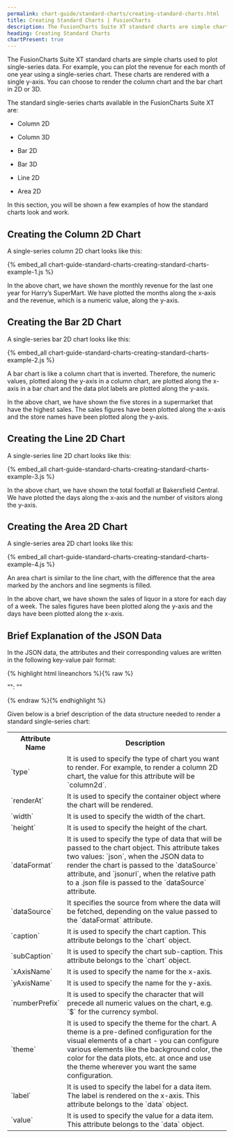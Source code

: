 ```yaml
---
permalink: chart-guide/standard-charts/creating-standard-charts.html
title: Creating Standard Charts | FusionCharts
description: The FusionCharts Suite XT standard charts are simple charts used to plot single-series data.
heading: Creating Standard Charts
chartPresent: true
---
```


The FusionCharts Suite XT standard charts are simple charts used to plot single-series data. For example, you can plot the revenue for each month of one year using a single-series chart. These charts are rendered with a single y-axis. You can choose to render the column chart and the bar chart in 2D or 3D.

The standard single-series charts available in the FusionCharts Suite XT are:

* Column 2D

* Column 3D

* Bar 2D

* Bar 3D

* Line 2D

* Area 2D

In this section, you will be shown a few examples of how the standard charts look and work.

## Creating the Column 2D Chart

A single-series column 2D chart looks like this:

{% embed_all chart-guide-standard-charts-creating-standard-charts-example-1.js %}

In the above chart, we have shown the monthly revenue for the last one year for Harry’s SuperMart. We have plotted the months along the x-axis and the revenue, which is a numeric value, along the y-axis.


## Creating the Bar 2D Chart

A single-series bar 2D chart looks like this:

{% embed_all chart-guide-standard-charts-creating-standard-charts-example-2.js %}

A bar chart is like a column chart that is inverted. Therefore, the numeric values, plotted along the y-axis in a column chart, are plotted along the x-axis in a bar chart and the data plot labels are plotted along the y-axis.

In the above chart, we have shown the five stores in a supermarket that have the highest sales. The sales figures have been plotted along the x-axis and the store names have been plotted along the y-axis.


## Creating the Line 2D Chart

A single-series line 2D chart looks like this:

{% embed_all chart-guide-standard-charts-creating-standard-charts-example-3.js %}

In the above chart, we have shown the total footfall at Bakersfield Central. We have plotted the days along the x-axis and the number of visitors along the y-axis.


## Creating the Area 2D Chart

A single-series area 2D chart looks like this:

{% embed_all chart-guide-standard-charts-creating-standard-charts-example-4.js %}

An area chart is similar to the line chart, with the difference that the area marked by the anchors and line segments is filled.

In the above chart, we have shown the sales of liquor in a store for each day of a week. The sales figures have been plotted along the y-axis and the days have been plotted along the x-axis.


## Brief Explanation of the JSON Data

In the JSON data, the attributes and their corresponding values are written in the following key-value pair format:

{% highlight html lineanchors %}{% raw %}

"<attributeName>": "<value>"

{% endraw %}{% endhighlight %}

Given below is a brief description of the data structure needed to render a standard single-series chart:

<table>
  <tr>
    <th>Attribute Name</th>
    <th>Description</th>
  </tr>
  <tr>
    <td>`type`</td>
    <td>It is used to specify the type of chart you want to render. For example, to render a column 2D chart, the value for this attribute will be `column2d`. </td>
  </tr>
  <tr>
    <td>`renderAt`</td>
    <td>It is used to specify the container object where the chart will be rendered.</td>
  </tr>
  <tr>
    <td>`width`</td>
    <td>It is used to specify the width of the chart.</td>
  </tr>
  <tr>
    <td>`height`</td>
    <td>It is used to specify the height of the chart.</td>
  </tr>
  <tr>
    <td>`dataFormat`</td>
    <td>It is used to specify the type of data that will be passed to the chart object. This attribute takes two values: `json`, when the JSON data to render the chart is passed to the `dataSource` attribute, and `jsonurl`, when the relative path to a .json file is passed to the `dataSource` attribute.</td>
  </tr>
  <tr>
    <td>`dataSource`</td>
    <td>It specifies the source from where the data will be fetched, depending on the value passed to the `dataFormat` attribute.</td>
  </tr>
  <tr>
    <td>`caption`</td>
    <td>It is used to specify the chart caption. This attribute belongs to the `chart` object. </td>
  </tr>
  <tr>
    <td>`subCaption`</td>
    <td>It is used to specify the chart sub-caption. This attribute belongs to the `chart` object. </td>
  </tr>
  <tr>
    <td>`xAxisName`</td>
    <td>It is used to specify the name for the x-axis.</td>
  </tr>
  <tr>
    <td>`yAxisName` </td>
    <td>It is used to specify the name for the y-axis.</td>
  </tr>
  <tr>
    <td>`numberPrefix`</td>
    <td>It is used to specify the character that will precede all numeric values on the chart, e.g. `$` for the currency symbol.</td>
  </tr>
  <tr>
    <td>`theme`</td>
    <td>It is used to specify the theme for the chart. A theme is a pre-defined configuration for the visual elements of a chart - you can configure various elements like the background color, the color for the data plots, etc. at once and use the theme wherever you want the same configuration.</td>
  </tr>
  <tr>
    <td>`label`</td>
    <td>It is used to specify the label for a data item. The label is rendered on the x-axis. This attribute belongs to the `data` object.</td>
  </tr>
  <tr>
    <td>`value`</td>
    <td>It is used to specify the value for a data item. This attribute belongs to the `data` object.</td>
  </tr>
</table>

